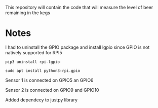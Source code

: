 This repository will contain the code that will measure the level of beer remaining in the kegs

# Notes
I had to uninstall the GPIO package and install lgpio since GPIO is not natively supported for RPI5

```pip3 uninstall rpi-lgpio```

```sudo apt install python3-rpi.gpio```

Sensor 1 is connected on GPIO5 an GPIO6

Sensor 2 is connected on GPIO9 and GPIO10

Added dependecy to justpy library
